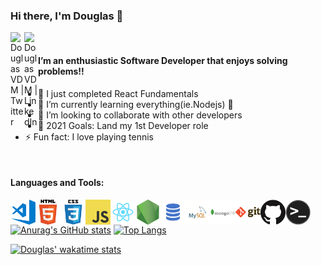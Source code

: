 ### Hi there, I'm Douglas 👋

[<img align="left" alt="DouglasVDM | Twitter" width="22px" src="https://raw.githubusercontent.com/anuraghazra/anuraghazra/master/assets/twitter.svg" />][twitter]
[<img align="left" alt="DouglasVDM | LinkedIn" width="22px" src="https://cdn.jsdelivr.net/npm/simple-icons@v3/icons/linkedin.svg" />][linkedin]

<br />

#### I’m an enthusiastic Software Developer that enjoys solving problems!!

- 🔭 I just completed React Fundamentals
- 🌱 I’m currently learning everything(ie.Nodejs) 🤣
- 👯 I’m looking to collaborate with other developers
- 🥅 2021 Goals: Land my 1st Developer role
- ⚡ Fun fact: I love playing tennis

<br />

#### Languages and Tools:

<img align="left" alt="Visual Studio Code" width="40px" src="https://raw.githubusercontent.com/github/explore/80688e429a7d4ef2fca1e82350fe8e3517d3494d/topics/visual-studio-code/visual-studio-code.png" />

<img align="left" alt="HTML5" width="40px" src="https://raw.githubusercontent.com/github/explore/80688e429a7d4ef2fca1e82350fe8e3517d3494d/topics/html/html.png" />

<img align="left" alt="CSS3" width="40px" src="https://raw.githubusercontent.com/github/explore/80688e429a7d4ef2fca1e82350fe8e3517d3494d/topics/css/css.png" />

<img align="left" alt="JavaScript" width="40px" src="https://raw.githubusercontent.com/github/explore/80688e429a7d4ef2fca1e82350fe8e3517d3494d/topics/javascript/javascript.png" />

<img align="left" alt="React" width="40px" src="https://raw.githubusercontent.com/github/explore/80688e429a7d4ef2fca1e82350fe8e3517d3494d/topics/react/react.png" />

<img align="left" alt="Node.js" width="40px" src="https://raw.githubusercontent.com/github/explore/80688e429a7d4ef2fca1e82350fe8e3517d3494d/topics/nodejs/nodejs.png" />

<img align="left" alt="SQL" width="40px" src="https://raw.githubusercontent.com/github/explore/80688e429a7d4ef2fca1e82350fe8e3517d3494d/topics/sql/sql.png" />

<img align="left" alt="MySQL" width="40px" src="https://raw.githubusercontent.com/github/explore/80688e429a7d4ef2fca1e82350fe8e3517d3494d/topics/mysql/mysql.png" />

<img align="left" alt="MongoDB" width="40px" src="https://raw.githubusercontent.com/github/explore/80688e429a7d4ef2fca1e82350fe8e3517d3494d/topics/mongodb/mongodb.png" />

<img align="left" alt="Git" width="40px" src="https://raw.githubusercontent.com/github/explore/80688e429a7d4ef2fca1e82350fe8e3517d3494d/topics/git/git.png" />

<img align="left" alt="GitHub" width="40px" src="https://raw.githubusercontent.com/github/explore/78df643247d429f6cc873026c0622819ad797942/topics/github/github.png" />

<img align="left" alt="Terminal" width="40px" src="https://raw.githubusercontent.com/github/explore/80688e429a7d4ef2fca1e82350fe8e3517d3494d/topics/terminal/terminal.png" />


<br />

[![Anurag's GitHub stats](https://github-readme-stats.vercel.app/api?username=douglasvdm&show_icons=true&theme=dark)](https://github.com/anuraghazra/github-readme-stats)
[![Top Langs](https://github-readme-stats.vercel.app/api/top-langs/?username=douglasvdm&langs_count=8&layout=compact&theme=dark)](https://github.com/anuraghazra/github-readme-stats)
<!-- [![Readme Card](https://github-readme-stats.vercel.app/api/pin?username=douglasvdm&repo=github-readme-stats&theme=dark)](https://github.com/anuraghazra/github-readme-stats) -->
[![Douglas' wakatime stats](https://github-readme-stats.vercel.app/api/wakatime?username=DouglasVDM&theme=dark)](https://github.com/anuraghazra/github-readme-stats)



[twitter]: https://twitter.com/Douglas69824486
[linkedin]: https://www.linkedin.com/in/douglas-van-der-merwe-b4552467/

